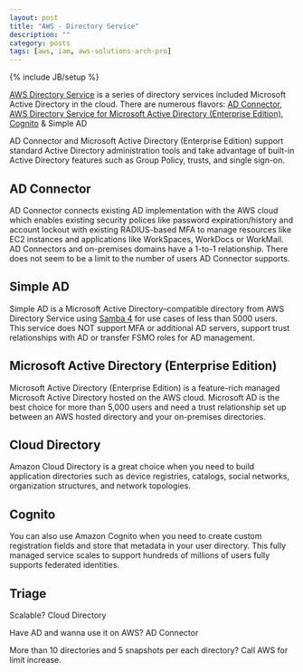 ```yaml
---
layout: post
title: "AWS - Directory Service"
description: ""
category: posts
tags: [aws, iam, aws-solutions-arch-pro]
---
```

{% include JB/setup %}

[AWS Directory Service](https://aws.amazon.com/directoryservice/) is a series of directory services included Microsoft Active Directory in the cloud. There are numerous flavors: [AD Connector](http://docs.aws.amazon.com/directoryservice/latest/admin-guide/directory_ad_connector.html), [AWS Directory Service for Microsoft Active Directory (Enterprise Edition)](http://docs.aws.amazon.com/directoryservice/latest/admin-guide/directory_microsoft_ad.html), [Cognito](http://docs.aws.amazon.com/cognito/latest/developerguide/what-is-amazon-cognito.html) &amp; Simple AD 

AD Connector and Microsoft Active Directory (Enterprise Edition) support standard Active Directory administration tools and take advantage of built-in Active Directory features such as Group Policy, trusts, and single sign-on.

## AD Connector 

AD Connector connects existing AD implementation with the AWS cloud which enables existing security polices like password expiration/history and account lockout with existing RADIUS-based MFA to manage resources like EC2 instances and applications like WorkSpaces, WorkDocs or WorkMail. AD Connectors and on-premises domains have a 1-to-1 relationship. There does not seem to be a limit to the number of users AD Connector supports. 

## Simple AD

Simple AD is a Microsoft Active Directory–compatible directory from AWS Directory Service using [Samba 4](https://www.samba.org/) for use cases of less than 5000 users. This service does NOT support MFA or additional AD servers, support trust relationships with AD or transfer FSMO roles for AD management. 

## Microsoft Active Directory (Enterprise Edition)

Microsoft Active Directory (Enterprise Edition) is a feature-rich managed Microsoft Active Directory hosted on the AWS cloud. Microsoft AD is the best choice for more than 5,000 users and need a trust relationship set up between an AWS hosted directory and your on-premises directories.

## Cloud Directory

Amazon Cloud Directory is a great choice when you need to build application directories such as device registries, catalogs, social networks, organization structures, and network topologies.

## Cognito

You can also use Amazon Cognito when you need to create custom registration fields and store that metadata in your user directory. This fully managed service scales to support hundreds of millions of users fully supports federated identities. 

## Triage

Scalable? Cloud Directory

Have AD and wanna use it on AWS? AD Connector

More than 10 directories and 5 snapshots per each directory? Call AWS for limit increase.
